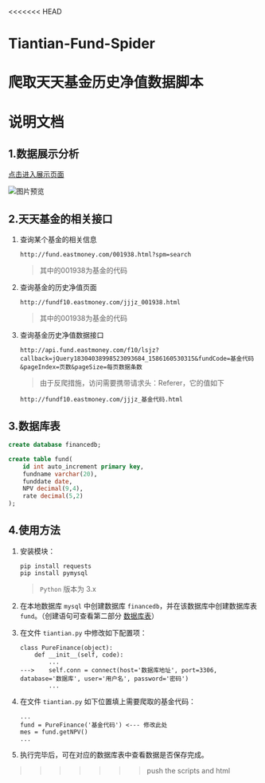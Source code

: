 <<<<<<< HEAD
# Tiantian-Fund-Spider
爬取天天基金历史净值数据脚本
=======
# 说明文档

## 1.数据展示分析

[点击进入展示页面](https://www.pythonnote.cn/Tiantian-Fund-Spider/)

![图片预览](https://gitee.com/Ethanyan/pic_data/raw/master/15862635917574.jpg)

## 2.天天基金的相关接口

1. 查询某个基金的相关信息

    ```url
    http://fund.eastmoney.com/001938.html?spm=search
    ```

    > 其中的001938为基金的代码
    >

2. 查询基金的历史净值页面

    ```url
    http://fundf10.eastmoney.com/jjjz_001938.html
    ```

    > 其中的001938为基金的代码

3. 查询基金历史净值数据接口

    ```url
    http://api.fund.eastmoney.com/f10/lsjz?callback=jQuery18304038998523093684_1586160530315&fundCode=基金代码&pageIndex=页数&pageSize=每页数据条数
    ```

    > 由于反爬措施，访问需要携带请求头：Referer，它的值如下
    
    ```url
    http://fundf10.eastmoney.com/jjjz_基金代码.html
    ```
 
## <a id="#数据库表">3.数据库表</a>

```sql
create database financedb;

create table fund(
    id int auto_increment primary key,
    fundname varchar(20),
    funddate date,
    NPV decimal(9,4),
    rate decimal(5,2)
);
```

## 4.使用方法

1. 安装模块：

    ```shell script
    pip install requests
    pip install pymysql
    ```
    
    > `Python` 版本为 3.x

2. 在本地数据库 `mysql` 中创建数据库 `financedb`，并在该数据库中创建数据库表 `fund`。（创建语句可查看第二部分 [数据库表](#数据库表)）

3. 在文件 `tiantian.py` 中修改如下配置项：
    
    ```shell script
    class PureFinance(object):
        def __init__(self, code):
            ...
    --->    self.conn = connect(host='数据库地址', port=3306, database='数据库', user='用户名', password='密码')
            ...
    ```

4. 在文件 `tiantian.py` 如下位置填上需要爬取的基金代码：

    ```shell script
    ...
    fund = PureFinance('基金代码') <--- 修改此处
    mes = fund.getNPV()
    ...
    ```
   
5. 执行完毕后，可在对应的数据库表中查看数据是否保存完成。 
>>>>>>> push the scripts and html
